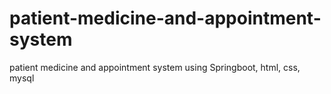 # patient-medicine-and-appointment-system
patient medicine and appointment system using Springboot, html, css, mysql
